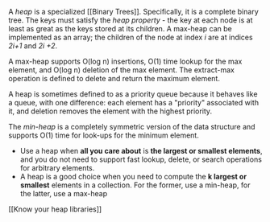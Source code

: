 A *heap* is a specialized [[Binary Trees]]. Specifically, it is a complete binary tree. The keys must satisfy the *heap property* - the key at each node is at least as great as the keys stored at its children. A max-heap can be implemented as an array; the children of the node at index *i* are at indices *2i+1* and *2i +2*.

A max-heap supports O(log n) insertions, O(1) time lookup for the max element, and O(log n) deletion of the max element. The extract-max operation is defined to delete and return the maximum element. 

A heap is sometimes defined to as a priority queue because it behaves like a queue, with one difference: each element has a "priority" associated with it, and deletion removes the element with the highest priority.

The *min-heap* is a completely symmetric version of the data structure and supports O(1) time for look-ups for the minimum element.

- Use a heap when **all you care about** is **the largest or smallest elements**, and you do not need to support fast lookup, delete, or search operations for arbitrary elements.
- A heap is a good choice when you need to compute the **k largest or smallest** elements in a collection. For the former, use a min-heap, for the latter, use a max-heap


[[Know your heap libraries]]

